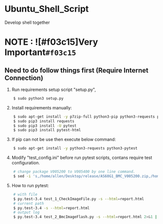 # Ubuntu_Shell_Script
Develop shell together

# NOTE : ![#f03c15]Very Important`#f03c15`
## Need to do follow things first (Require Internet Connection)

1. Run requirements setup script "setup.py",
```sh
    $ sudo python3 setup.py
```

2. Install requirements manually:
```sh
    $ sudo apt-get install -y p7zip-full python3-pip python3-requests python3-pytest
    $ sudo pip3 install requests
    $ sudo pip3 install -U pytest
    $ sudo pip3 install pytest-html
```

3. If pip can not be use then execute below command:
```sh
    $ sudo apt-get install -y python3-requests python3-pytest
```

4. Modify "test_config.ini" before run pytest scripts,
    contans require test configuration.
```sh
    # change package V005200 to V005400 by one line command.
    $ sed -i 's,/home/allen/Desktop/release/AS60G1_BMC_V005200.zip,/home/allen/Desktop/release/AS60G1_BMC_V005400.zip,g' test_config.ini
```

5. How to run pytest:
```sh
    # with file
    $ py.test-3.4 test_1_CheckImageFile.py -s --html=report.html
    # current path
    $ py.test-3.4 -s --html=report.html
    # output log
    $ py.test-3.4 test_2_BmcImageFlash.py -s --html=report.html 2>&1 | tee output_report.log
```
